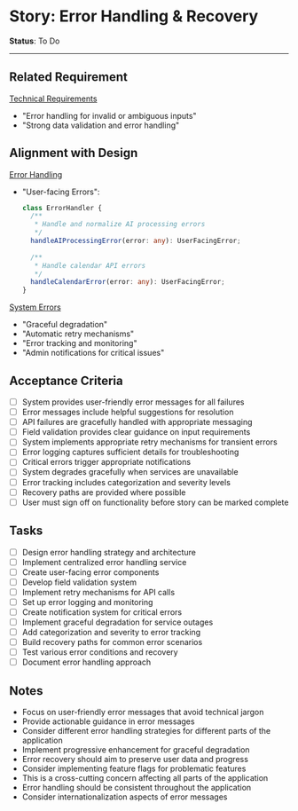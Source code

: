 # Story: Error Handling & Recovery

**Status**: To Do

---

## Related Requirement
[Technical Requirements](../requirements.md#technical-requirements)
- "Error handling for invalid or ambiguous inputs"
- "Strong data validation and error handling"

## Alignment with Design
[Error Handling](../design.md#error-handling)
- "User-facing Errors":
  ```typescript
  class ErrorHandler {
    /**
     * Handle and normalize AI processing errors
     */
    handleAIProcessingError(error: any): UserFacingError;
    
    /**
     * Handle calendar API errors
     */
    handleCalendarError(error: any): UserFacingError;
  }
  ```

[System Errors](../design.md#error-handling)
- "Graceful degradation"
- "Automatic retry mechanisms"
- "Error tracking and monitoring"
- "Admin notifications for critical issues"

## Acceptance Criteria
- [ ] System provides user-friendly error messages for all failures
- [ ] Error messages include helpful suggestions for resolution
- [ ] API failures are gracefully handled with appropriate messaging
- [ ] Field validation provides clear guidance on input requirements
- [ ] System implements appropriate retry mechanisms for transient errors
- [ ] Error logging captures sufficient details for troubleshooting
- [ ] Critical errors trigger appropriate notifications
- [ ] System degrades gracefully when services are unavailable
- [ ] Error tracking includes categorization and severity levels
- [ ] Recovery paths are provided where possible
- [ ] User must sign off on functionality before story can be marked complete

## Tasks
- [ ] Design error handling strategy and architecture
- [ ] Implement centralized error handling service
- [ ] Create user-facing error components
- [ ] Develop field validation system
- [ ] Implement retry mechanisms for API calls
- [ ] Set up error logging and monitoring
- [ ] Create notification system for critical errors
- [ ] Implement graceful degradation for service outages
- [ ] Add categorization and severity to error tracking
- [ ] Build recovery paths for common error scenarios
- [ ] Test various error conditions and recovery
- [ ] Document error handling approach

## Notes
- Focus on user-friendly error messages that avoid technical jargon
- Provide actionable guidance in error messages
- Consider different error handling strategies for different parts of the application
- Implement progressive enhancement for graceful degradation
- Error recovery should aim to preserve user data and progress
- Consider implementing feature flags for problematic features
- This is a cross-cutting concern affecting all parts of the application
- Error handling should be consistent throughout the application
- Consider internationalization aspects of error messages 
